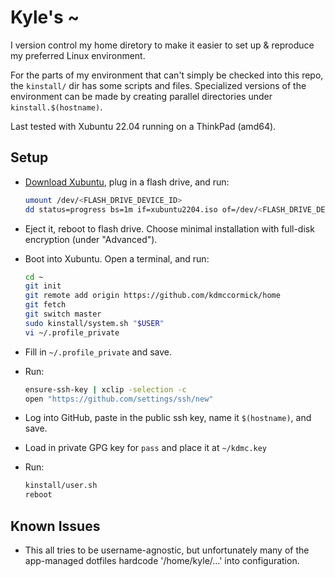 # Kyle's ~

I version control my home diretory to make it easier to set up & reproduce my preferred Linux environment.

For the parts of my environment that can't simply be checked into this repo, the `kinstall/` dir has some scripts and files. Specialized versions of the environment can be made by creating parallel directories under `kinstall.$(hostname)`.

Last tested with Xubuntu 22.04 running on a ThinkPad (amd64).

## Setup

* [Download Xubuntu](https://xubuntu.org/download/), plug in a flash drive, and run:

   ```bash
   umount /dev/<FLASH_DRIVE_DEVICE_ID>
   dd status=progress bs=1m if=xubuntu2204.iso of=/dev/<FLASH_DRIVE_DEVICE_ID>
   ```

* Eject it, reboot to flash drive. Choose minimal installation with full-disk encryption (under "Advanced").

* Boot into Xubuntu. Open a terminal, and run:

  ```bash
  cd ~
  git init
  git remote add origin https://github.com/kdmccormick/home
  git fetch
  git switch master
  sudo kinstall/system.sh "$USER"
  vi ~/.profile_private
  ```

* Fill in `~/.profile_private` and save.

* Run:

  ```bash
  ensure-ssh-key | xclip -selection -c
  open "https://github.com/settings/ssh/new"
  ```

* Log into GitHub, paste in the public ssh key, name it `$(hostname)`, and save.

* Load in private GPG key for `pass` and place it at `~/kdmc.key`

* Run:

  ```bash
  kinstall/user.sh
  reboot
  ```

## Known Issues

* This all tries to be username-agnostic, but unfortunately many of the app-managed dotfiles hardcode '/home/kyle/...' into configuration.
